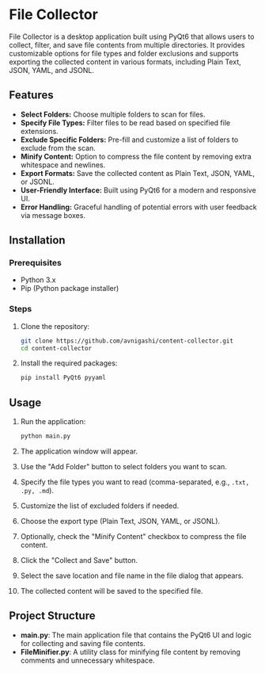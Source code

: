 # File Collector

File Collector is a desktop application built using PyQt6 that allows users to collect, filter, and save file contents from multiple directories. It provides customizable options for file types and folder exclusions and supports exporting the collected content in various formats, including Plain Text, JSON, YAML, and JSONL.

## Features

- **Select Folders:** Choose multiple folders to scan for files.
- **Specify File Types:** Filter files to be read based on specified file extensions.
- **Exclude Specific Folders:** Pre-fill and customize a list of folders to exclude from the scan.
- **Minify Content:** Option to compress the file content by removing extra whitespace and newlines.
- **Export Formats:** Save the collected content as Plain Text, JSON, YAML, or JSONL.
- **User-Friendly Interface:** Built using PyQt6 for a modern and responsive UI.
- **Error Handling:** Graceful handling of potential errors with user feedback via message boxes.

## Installation

### Prerequisites

- Python 3.x
- Pip (Python package installer)

### Steps

1. Clone the repository:

    ```sh
    git clone https://github.com/avnigashi/content-collector.git
    cd content-collector
    ```

2. Install the required packages:

    ```sh
    pip install PyQt6 pyyaml
    ```

## Usage

1. Run the application:

    ```sh
    python main.py
    ```

2. The application window will appear.

3. Use the "Add Folder" button to select folders you want to scan.

4. Specify the file types you want to read (comma-separated, e.g., `.txt, .py, .md`).

5. Customize the list of excluded folders if needed.

6. Choose the export type (Plain Text, JSON, YAML, or JSONL).

7. Optionally, check the "Minify Content" checkbox to compress the file content.

8. Click the "Collect and Save" button.

9. Select the save location and file name in the file dialog that appears.

10. The collected content will be saved to the specified file.

## Project Structure

- **main.py**: The main application file that contains the PyQt6 UI and logic for collecting and saving file contents.
- **FileMinifier.py**: A utility class for minifying file content by removing comments and unnecessary whitespace.
